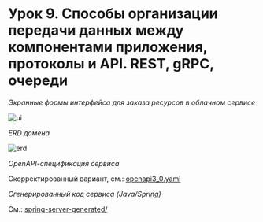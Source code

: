 # Урок 9. Способы организации передачи данных между компонентами приложения, протоколы и API. REST, gRPC, очереди

*Экранные формы интерфейса для заказа ресурсов в облачном сервисе*

![ui](https://github.com/user-attachments/assets/bb0f6d28-d57e-47b0-9698-23b98704aea1)

*ERD домена*

![erd](https://github.com/user-attachments/assets/88f8552c-cc70-45f4-9263-e87dd48f2734)

*OpenAPI-cпецификация сервиса*

Скорректированный вариант, см.: [openapi3_0.yaml](openapi3_0.yaml)

*Сгенерированный код сервиса (Java/Spring)*

См.: [spring-server-generated/](spring-server-generated)


